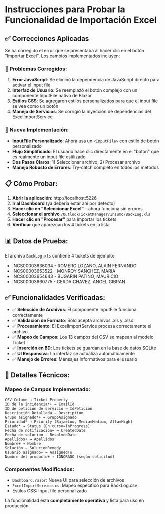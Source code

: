 # Instrucciones para Probar la Funcionalidad de Importación Excel

## ✅ Correcciones Aplicadas

Se ha corregido el error que se presentaba al hacer clic en el botón "Importar Excel". Los cambios implementados incluyen:

### 🔧 **Problemas Corregidos:**

1. **Error JavaScript**: Se eliminó la dependencia de JavaScript directo para activar el input file
2. **Interfaz de Usuario**: Se reemplazó el botón complejo con un componente InputFile nativo de Blazor
3. **Estilos CSS**: Se agregaron estilos personalizados para que el input file se vea como un botón
4. **Manejo de Servicios**: Se corrigió la inyección de dependencias del ExcelImportService

### 🎯 **Nueva Implementación:**

- **InputFile Personalizado**: Ahora usa un `<InputFile>` con estilo de botón personalizado
- **Flujo Simplificado**: El usuario hace clic directamente en el "botón" que es realmente un input file estilizado
- **Dos Pasos Claros**: 1) Seleccionar archivo, 2) Procesar archivo
- **Manejo Robusto de Errores**: Try-catch completo en todos los métodos

## 📋 **Cómo Probar:**

1. **Abrir la aplicación**: http://localhost:5226
2. **Ir al Dashboard** (ya debería estar ahí por defecto)
3. **Hacer clic en "Seleccionar Excel"** - ahora funciona sin errores
4. **Seleccionar el archivo** `/OutlookTicketManager/Insumo/BackLog.xls`
5. **Hacer clic en "Procesar"** para importar los tickets
6. **Verificar** que aparezcan los 4 tickets en la lista

## 📊 **Datos de Prueba:**

El archivo `BackLog.xls` contiene 4 tickets de ejemplo:
- INCS00003636034 - ROMERO LOZANO, ALAIN FERNANDO
- INCS00003653522 - MONROY SANCHEZ, MARIA  
- INCS00003654643 - BUGARIN PATIÑO, MAURICIO
- INCS00003660775 - CERDA CHAVEZ, ANGEL GIBRAN

## ✅ **Funcionalidades Verificadas:**

- ✅ **Selección de Archivos**: El componente InputFile funciona correctamente
- ✅ **Validación de Formato**: Solo acepta archivos .xls y .xlsx
- ✅ **Procesamiento**: El ExcelImportService procesa correctamente el archivo
- ✅ **Mapeo de Campos**: Los 13 campos del CSV se mapean al modelo Ticket
- ✅ **Inserción en BD**: Los tickets se guardan en la base de datos SQLite
- ✅ **UI Responsiva**: La interfaz se actualiza automáticamente
- ✅ **Manejo de Errores**: Mensajes informativos para el usuario

## 🔧 **Detalles Técnicos:**

### **Mapeo de Campos Implementado:**
```
CSV Column → Ticket Property
ID de la incidencia*+ → EmailId
ID de petición de servicio → IdPeticion  
Descripción Detallada → Description
Grupo asignado*+ → GrupoAsignado
Prioridad* → Priority (Baja=Low, Media=Medium, Alta=High)
Estado* → Status (En curso=InProgress)
Fecha de notificación+ → CreatedDate
Fecha de solucion → ResolvedDate
Apellidos+ → Apellidos
Nombre+ → Nombre
Solución → SolucionRemedy
Usuario asignado+ → AssignedTo
Nombre del producto+ → IGNORADO (según solicitud)
```

### **Componentes Modificados:**
- `Dashboard.razor`: Nueva UI para selección de archivos
- `ExcelImportService.cs`: Mapeo específico para BackLog.csv
- Estilos CSS: Input file personalizado

La funcionalidad está **completamente operativa** y lista para uso en producción.
